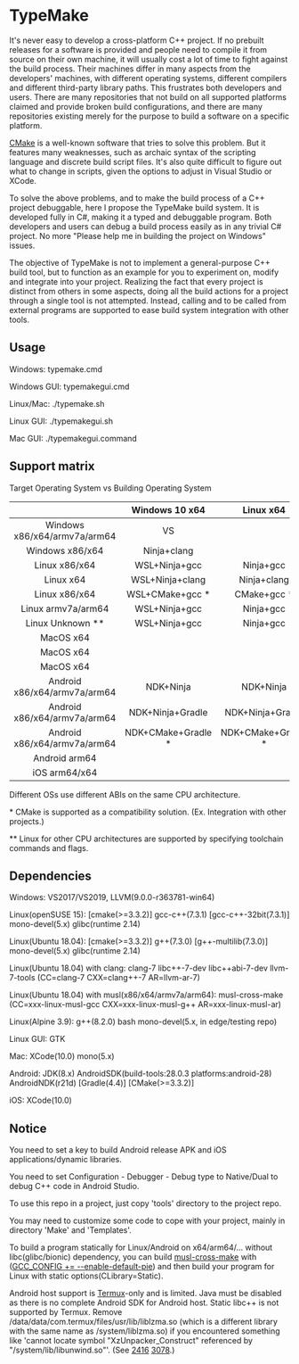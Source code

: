 # TypeMake

It's never easy to develop a cross-platform C++ project. If no prebuilt releases for a software is provided and people need to compile it from source on their own machine, it will usually cost a lot of time to fight against the build process. Their machines differ in many aspects from the developers' machines, with different operating systems, different compilers and different third-party library paths. This frustrates both developers and users. There are many repositories that not build on all supported platforms claimed and provide broken build configurations, and there are many repositories existing merely for the purpose to build a software on a specific platform.

[CMake](https://cmake.org/) is a well-known software that tries to solve this problem. But it features many weaknesses, such as archaic syntax of the scripting language and discrete build script files. It's also quite difficult to figure out what to change in scripts, given the options to adjust in Visual Studio or XCode.

To solve the above problems, and to make the build process of a C++ project debuggable, here I propose the TypeMake build system. It is developed fully in C#, making it a typed and debuggable program. Both developers and users can debug a build process easily as in any trivial C# project. No more "Please help me in building the project on Windows" issues.

The objective of TypeMake is not to implement a general-purpose C++ build tool, but to function as an example for you to experiment on, modify and integrate into your project. Realizing the fact that every project is distinct from others in some aspects, doing all the build actions for a project through a single tool is not attempted. Instead, calling and to be called from external programs are supported to ease build system integration with other tools.

## Usage

Windows: typemake.cmd

Windows GUI: typemakegui.cmd

Linux/Mac: ./typemake.sh

Linux GUI: ./typemakegui.sh

Mac GUI: ./typemakegui.command

## Support matrix

Target Operating System vs Building Operating System

|                                |   Windows 10 x64   |      Linux x64     |      MacOS x64     |   Android arm64    |
| :----------------------------: | :----------------: | :----------------: | :----------------: | :----------------: |
|  Windows x86/x64/armv7a/arm64  |         VS         |                    |                    |                    |
|         Windows x86/x64        |     Ninja+clang    |                    |                    |                    |
|          Linux x86/x64         |    WSL+Ninja+gcc   |      Ninja+gcc     |                    |                    |
|            Linux x64           |   WSL+Ninja+clang  |     Ninja+clang    |                    |                    |
|          Linux x86/x64         |   WSL+CMake+gcc *  |     CMake+gcc *    |                    |                    |
|       Linux armv7a/arm64       |    WSL+Ninja+gcc   |      Ninja+gcc     |                    |                    |
|         Linux Unknown **       |    WSL+Ninja+gcc   |      Ninja+gcc     |                    |                    |
|            MacOS x64           |                    |                    |        XCode       |                    |
|            MacOS x64           |                    |                    |    Ninja+clang     |                    |
|            MacOS x64           |                    |                    |   CMake+clang *    |                    |
|  Android x86/x64/armv7a/arm64  |     NDK+Ninja      |     NDK+Ninja      |     NDK+Ninja      |                    |
|  Android x86/x64/armv7a/arm64  |  NDK+Ninja+Gradle  |  NDK+Ninja+Gradle  |  NDK+Ninja+Gradle  |                    |
|  Android x86/x64/armv7a/arm64  | NDK+CMake+Gradle * | NDK+CMake+Gradle * | NDK+CMake+Gradle * |                    |
|          Android arm64         |                    |                    |                    | Termux+Ninja+clang |
|          iOS arm64/x64         |                    |                    |        XCode       |                    |

Different OSs use different ABIs on the same CPU architecture.

\* CMake is supported as a compatibility solution. (Ex. Integration with other projects.)

\** Linux for other CPU architectures are supported by specifying toolchain commands and flags.

## Dependencies

Windows: VS2017/VS2019, LLVM(9.0.0-r363781-win64)

Linux(openSUSE 15): \[cmake(>=3.3.2)\] gcc-c++(7.3.1) \[gcc-c++-32bit(7.3.1)\] mono-devel(5.x) glibc(runtime 2.14)

Linux(Ubuntu 18.04): \[cmake(>=3.3.2)\] g++(7.3.0) \[g++-multilib(7.3.0)\] mono-devel(5.x) glibc(runtime 2.14)

Linux(Ubuntu 18.04) with clang: clang-7 libc++-7-dev libc++abi-7-dev llvm-7-tools (CC=clang-7 CXX=clang++-7 AR=llvm-ar-7)

Linux(Ubuntu 18.04) with musl(x86/x64/armv7a/arm64): musl-cross-make (CC=xxx-linux-musl-gcc CXX=xxx-linux-musl-g++ AR=xxx-linux-musl-ar)

Linux(Alpine 3.9): g++(8.2.0) bash mono-devel(5.x, in edge/testing repo)

Linux GUI: GTK

Mac: XCode(10.0) mono(5.x)

Android: JDK(8.x) AndroidSDK(build-tools:28.0.3 platforms:android-28) AndroidNDK(r21d) \[Gradle(4.4)\] \[CMake(>=3.3.2)\]

iOS: XCode(10.0)

## Notice

You need to set a key to build Android release APK and iOS applications/dynamic libraries.

You need to set Configuration - Debugger - Debug type to Native/Dual to debug C++ code in Android Studio.

To use this repo in a project, just copy 'tools' directory to the project repo.

You may need to customize some code to cope with your project, mainly in directory 'Make' and 'Templates'.

To build a program statically for Linux/Android on x64/arm64/... without libc(glibc/bionic) dependency, you can build [musl-cross-make](https://github.com/richfelker/musl-cross-make) with ([GCC_CONFIG += --enable-default-pie](https://github.com/richfelker/musl-cross-make/issues/47)) and then build your program for Linux with static options(CLibrary=Static).

Android host support is [Termux](https://github.com/termux/termux-app)-only and is limited. Java must be disabled as there is no complete Android SDK for Android host. Static libc++ is not supported by Termux. Remove /data/data/com.termux/files/usr/lib/liblzma.so (which is a different library with the same name as /system/liblzma.so) if you encountered something like 'cannot locate symbol "XzUnpacker_Construct" referenced by "/system/lib/libunwind.so"'. (See [2416](https://github.com/termux/termux-packages/issues/2416) [3078](https://github.com/termux/termux-packages/issues/3078).)
